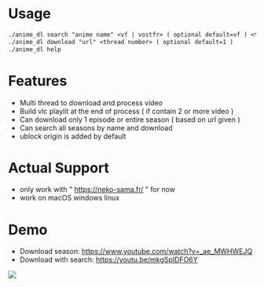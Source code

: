 # Usage
```txt
./anime_dl search "anime name" <vf | vostfr> ( optional default=vf ) <thread number> ( optional default=1 )
./anime_dl download "url" <thread number> ( optional default=1 )
./anime_dl help
```

# Features
  - Multi thread to download and process video
  - Build vlc playlit at the end of process ( if contain 2 or more video )
  - Can download only 1 episode or entire season ( based on url given )
  - Can search all seasons by name and download 
  - ublock origin is added by default

# Actual Support
 - only work with " https://neko-sama.fr/ " for now
 - work on macOS windows linux

# Demo
- Download season: https://www.youtube.com/watch?v=_ae_MWHWEJQ
- Download with search: https://youtu.be/mkgSpIDFO6Y

![](https://github.com/PsykoDev/neko_sama_downloader/assets/45910905/fe517de7-d7cc-4657-a03e-79c7f29883fa)

